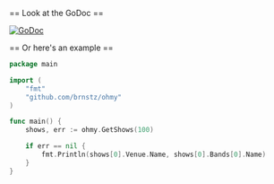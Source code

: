 == Look at the GoDoc ==

[![GoDoc](https://godoc.org/github.com/brnstz/ohmy?status.svg)](https://godoc.org/github.com/brnstz/ohmy)

== Or here's an example == 

```go
package main

import (
    "fmt"
    "github.com/brnstz/ohmy"
)

func main() {
    shows, err := ohmy.GetShows(100)

    if err == nil {
        fmt.Println(shows[0].Venue.Name, shows[0].Bands[0].Name)
    }
}

```
